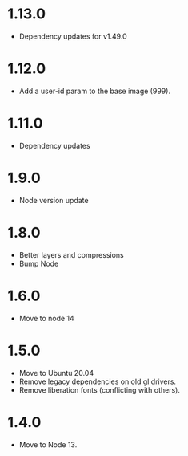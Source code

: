 # 1.13.0
- Dependency updates for v1.49.0

# 1.12.0
- Add a user-id param to the base image (999).
# 1.11.0
- Dependency updates
# 1.9.0
- Node version update
# 1.8.0
- Better layers and compressions
- Bump Node

# 1.6.0
- Move to node 14

# 1.5.0
- Move to Ubuntu 20.04
- Remove legacy dependencies on old gl drivers.
- Remove liberation fonts (conflicting with others).

# 1.4.0
- Move to Node 13.
